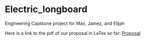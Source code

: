 # Electric_longboard
Engineering Captsone project for Max, Jamez, and Elijah

Here is a link to the pdf of our proposal in LaTex so far:
[Proposal](https://github.com/mleblan67/Electric_longboard/blob/main/Capstone_Proposal(1).pdf)
